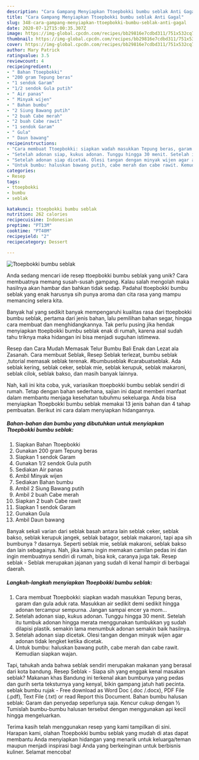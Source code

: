 ```yaml
---
description: "Cara Gampang Menyiapkan Ttoepbokki bumbu seblak Anti Gagal"
title: "Cara Gampang Menyiapkan Ttoepbokki bumbu seblak Anti Gagal"
slug: 348-cara-gampang-menyiapkan-ttoepbokki-bumbu-seblak-anti-gagal
date: 2020-07-12T15:00:35.307Z
image: https://img-global.cpcdn.com/recipes/bb29816e7cdbd311/751x532cq70/ttoepbokki-bumbu-seblak-foto-resep-utama.jpg
thumbnail: https://img-global.cpcdn.com/recipes/bb29816e7cdbd311/751x532cq70/ttoepbokki-bumbu-seblak-foto-resep-utama.jpg
cover: https://img-global.cpcdn.com/recipes/bb29816e7cdbd311/751x532cq70/ttoepbokki-bumbu-seblak-foto-resep-utama.jpg
author: Mary Patrick
ratingvalue: 3.5
reviewcount: 4
recipeingredient:
- " Bahan Ttoepbokki"
- "200 gram Tepung beras"
- "1 sendok Garam"
- "1/2 sendok Gula putih"
- " Air panas"
- " Minyak wijen"
- " Bahan bumbu"
- "2 Siung Bawang putih"
- "2 buah Cabe merah"
- "2 buah Cabe rawit"
- "1 sendok Garam"
- " Gula"
- " Daun bawang"
recipeinstructions:
- "Cara membuat Ttoepbokki: siapkan wadah masukkan Tepung beras, garam dan gula aduk rata. Masukkan air sedikit demi sedikit hingga adonan tercampur sempurna. Jangan sampai encer ya mom..."
- "Setelah adonan siap, kukus adonan. Tunggu hingga 30 menit. Setelah itu tumbuk adonan hingga merata menggunakan tumbukkan yg sudah dilapisi plastik. semakin lama menumbuk adonan semakin baik hasilnya."
- "Setelah adonan siap dicetak. Olesi tangan dengan minyak wijen agar adonan tidak lengket ketika dicetak."
- "Untuk bumbu: haluskan bawang putih, cabe merah dan cabe rawit. Kemudian siapkan wajan."
categories:
- Resep
tags:
- ttoepbokki
- bumbu
- seblak

katakunci: ttoepbokki bumbu seblak 
nutrition: 262 calories
recipecuisine: Indonesian
preptime: "PT13M"
cooktime: "PT40M"
recipeyield: "2"
recipecategory: Dessert

---
```



![Ttoepbokki bumbu seblak](https://img-global.cpcdn.com/recipes/bb29816e7cdbd311/751x532cq70/ttoepbokki-bumbu-seblak-foto-resep-utama.jpg)

Anda sedang mencari ide resep ttoepbokki bumbu seblak yang unik? Cara membuatnya memang susah-susah gampang. Kalau salah mengolah maka hasilnya akan hambar dan bahkan tidak sedap. Padahal ttoepbokki bumbu seblak yang enak harusnya sih punya aroma dan cita rasa yang mampu memancing selera kita.

Banyak hal yang sedikit banyak mempengaruhi kualitas rasa dari ttoepbokki bumbu seblak, pertama dari jenis bahan, lalu pemilihan bahan segar, hingga cara membuat dan menghidangkannya. Tak perlu pusing jika hendak menyiapkan ttoepbokki bumbu seblak enak di rumah, karena asal sudah tahu triknya maka hidangan ini bisa menjadi suguhan istimewa.

Resep dan Cara Mudah Memasak Telur Bumbu Bali Enak dan Lezat ala Zasanah. Cara membuat Seblak, Resep Seblak terlezat, bumbu seblak ,tutorial memasak seblak terenak. #bumbuseblak #carabuatseblak. Ada seblak kering, seblak ceker, seblak mie, seblak kerupuk, seblak makaroni, seblak cilok, seblak bakso, dan masih banyak lainnya.


Nah, kali ini kita coba, yuk, variasikan ttoepbokki bumbu seblak sendiri di rumah. Tetap dengan bahan sederhana, sajian ini dapat memberi manfaat dalam membantu menjaga kesehatan tubuhmu sekeluarga. Anda bisa menyiapkan Ttoepbokki bumbu seblak memakai 13 jenis bahan dan 4 tahap pembuatan. Berikut ini cara dalam menyiapkan hidangannya.

<!--inarticleads1-->

##### Bahan-bahan dan bumbu yang dibutuhkan untuk menyiapkan Ttoepbokki bumbu seblak:

1. Siapkan  Bahan Ttoepbokki
1. Gunakan 200 gram Tepung beras
1. Siapkan 1 sendok Garam
1. Gunakan 1/2 sendok Gula putih
1. Sediakan  Air panas
1. Ambil  Minyak wijen
1. Sediakan  Bahan bumbu
1. Ambil 2 Siung Bawang putih
1. Ambil 2 buah Cabe merah
1. Siapkan 2 buah Cabe rawit
1. Siapkan 1 sendok Garam
1. Gunakan  Gula
1. Ambil  Daun bawang


Banyak sekali varian dari seblak basah antara lain seblak ceker, seblak bakso, seblak kerupuk jangek, seblak batagor, seblak makaroni, tapi apa sih bumbunya ? dasarnya. Seperti seblak mie, seblak makaroni, seblak bakso dan lain sebagainya. Nah, jika kamu ingin memakan camilan pedas ini dan ingin membuatnya sendiri di rumah, bisa kok, caranya juga tak. Resep seblak - Seblak merupakan jajanan yang sudah di kenal hampir di berbagai daerah. 

<!--inarticleads2-->

##### Langkah-langkah menyiapkan Ttoepbokki bumbu seblak:

1. Cara membuat Ttoepbokki: siapkan wadah masukkan Tepung beras, garam dan gula aduk rata. Masukkan air sedikit demi sedikit hingga adonan tercampur sempurna. Jangan sampai encer ya mom...
1. Setelah adonan siap, kukus adonan. Tunggu hingga 30 menit. Setelah itu tumbuk adonan hingga merata menggunakan tumbukkan yg sudah dilapisi plastik. semakin lama menumbuk adonan semakin baik hasilnya.
1. Setelah adonan siap dicetak. Olesi tangan dengan minyak wijen agar adonan tidak lengket ketika dicetak.
1. Untuk bumbu: haluskan bawang putih, cabe merah dan cabe rawit. Kemudian siapkan wajan.


Tapi, tahukah anda bahwa seblak sendiri merupakan makanan yang berasal dari kota bandung. Resep Seblak - Siapa sih yang enggak kenal masakan seblak? Makanan khas Bandung ini terkenal akan bumbunya yang pedas dan gurih serta teksturnya yang kenyal, bikin gampang jatuh hati pecinta. seblak bumbu rujak - Free download as Word Doc (.doc /.docx), PDF File (.pdf), Text File (.txt) or read Report this Document. Bahan bumbu halusan seblak: Garam dan penyedap seperlunya saja. Kencur cukup dengan ½ Tumislah bumbu-bumbu halusan tersebut dengan menggunakan api kecil hingga mengeluarkan. 

Terima kasih telah menggunakan resep yang kami tampilkan di sini. Harapan kami, olahan Ttoepbokki bumbu seblak yang mudah di atas dapat membantu Anda menyiapkan hidangan yang menarik untuk keluarga/teman maupun menjadi inspirasi bagi Anda yang berkeinginan untuk berbisnis kuliner. Selamat mencoba!
